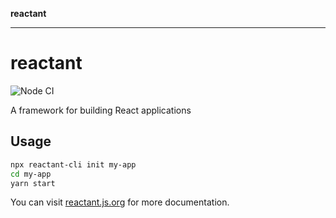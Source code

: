 **reactant**

***

# reactant

![Node CI](https://github.com/unadlib/reactant/workflows/Node%20CI/badge.svg)

A framework for building React applications

## Usage

```bash
npx reactant-cli init my-app
cd my-app
yarn start
```

You can visit [reactant.js.org](https://reactant.js.org/) for more documentation.
